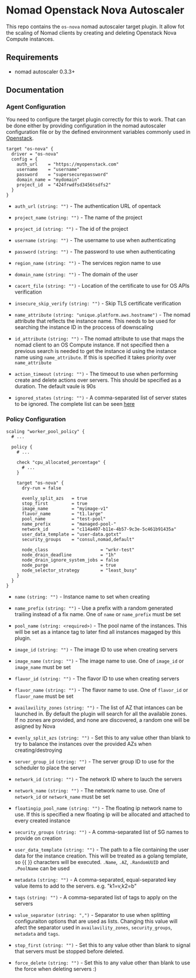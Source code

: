 # Nomad Openstack Nova Autoscaler

This repo contains the `os-nova` nomad autoscaler target plugin. It allow fot the scaling of Nomad clients
by creating and deleting Openstack Nova Compute instances.

## Requirements

* nomad autoscaler 0.3.3+

## Documentation

### Agent Configuration

You need to configure the target plugin correctly for this to work. That can be done either by providing configuration in the nomad
autoscaler configuration file or by the defined environment variables commonly used in [Openstack](https://pkg.go.dev/github.com/gophercloud/gophercloud/openstack#AuthOptionsFromEnv).

```hcl
target "os-nova" {
  driver = "os-nova"
  config = {
    auth_url    = "https://myopenstack.com"
    username    = "username"
    password    = "supersecurepassword"
    domain_name = "mydomain"
    project_id  = "424frwdfsd3456tsdfs2"
  }
}
```

* `auth_url` `(string: "")` - The authentication URL of opentack
* `project_name` `(string: "")` - The name of the project
* `project_id` `(string: "")` - The id of the project
* `username` `(string: "")` - The username to use when authenticating
* `password` `(string: "")` - The password to use when authenticating
* `region_name` `(string: "")` - The services region name to use
* `domain_name` `(string: "")` - The domain of the user
* `cacert_file` `(string: "")` - Location of the certificate to use for OS APIs verification
* `insecure_skip_verify` `(string: "")` - Skip TLS certificate verification

* `name_attribute` `(string: "unique.platform.aws.hostname")` - The nomad attribute that reflects the instance name. This needs to be used for searching the instance ID in the proccess of downscaling
* `id_attribute` `(string: "")` - The nomad attribute to use that maps the nomad client to an OS Compute instance. If not specified then a previous search is needed to get the instance id using the instance name using `name_attribute`. If this is specified it takes priority over `name_attribute`
* `action_timeout` `(string: "")` - The timeout to use when performing create and delete actions over servers. This should be specified as a duration. The default vaule is 90s
* `ignored_states` `(string: "")` - A comma-separated list of server states to be ignored. The complete list can be seen [here](https://docs.openstack.org/api-guide/compute/server_concepts.html)

### Policy Configuration

```hcl
scaling "worker_pool_policy" {
  # ...

  policy {
    # ...

    check "cpu_allocated_percentage" {
      # ...
    }

    target "os-nova" {
      dry-run = false

      evenly_split_azs   = true
      stop_first         = true
      image_name         = "myimage-v1"
      flavor_name        = "t1.large"
      pool_name          = "test-pool"
      name_prefix        = "managed-pool-"
      network_id         = "c114a407-b11e-4b57-9c3e-5c461b91435a"
      user_data_template = "user-data.gotxt"
      security_groups    = "consul,nomad,default"

      node_class                    = "wrkr-test"
      node_drain_deadline           = "1h"
      node_drain_ignore_system_jobs = false
      node_purge                    = true
      node_selector_strategy        = "least_busy"
    }
  }
}
```

* `name` `(string: "")` - Instance name to set when creating
* `name_prefix` `(string: "")` - Use a prefix with a random generated trailing instead of a fix name. One of `name` or `name_prefix` must be set
* `pool_name` `(string: <required>)` - The pool name of the instances. This will be set as a intance tag to later find all instances magaged by this plugin.
* `image_id` `(string: "")` - The image ID to use when creating servers
* `image_name` `(string: "")` - The image name to use. One of `image_id` or `image_name` must be set
* `flavor_id` `(string: "")` - The flavor ID to use when creating servers
* `flavor_name` `(string: "")` - The flavor name to use. One of `flavor_id` or `flavor_name` must be set
* `availavility_zones` `(string: "")` - The list of AZ that intances can be launched in. By default the plugin will search for all the available zones.
If no zones are provided, and none are discovered, a random one will be asigned by Nova
* `evenly_split_azs` `(string: "")` - Set this to any value other than blank to try to balance the instances over the provided AZs when creating/destroying
* `server_group_id` `(string: "")` - The server group ID to use for the scheduler to place the server
* `network_id` `(string: "")` - The network ID where to lauch the servers
* `network_name` `(string: "")` - The network name to use. One of `network_id` or `network_name` must be set
* `floatingip_pool_name` `(string: "")` - The floating ip network name to use. If this is specified a new floating ip will be allocated and attached to every created instance
* `security_groups` `(string: "")` - A comma-separated list of SG names to provide on creation
* `user_data_template` `(string: "")` - The path to a file containing the user data for the instance creation. This will be treated as a golang
template, so {{ }} characters will be executed. `.Name`, `.AZ`, `.RandomUUID` and `.PoolName` can be used
* `metadata` `(string: "")` - A comma-separated, equal-separated key value items to add to the servers. e.g. "k1=v,k2=b"
* `tags` `(string: "")` - A comma-separated list of tags to apply on the servers
* `value_separator` `(string: ",")` - Separator to use when splitting configuraiton options that are used as lists. Changing this value will afect the
separator used in `availavility_zones`, `security_groups`, `metadata` and `tags`.

* `stop_first` `(string: "")` - Set this to any value other than blank to signal that servers must be stopped before deleted.
* `force_delete` `(string: "")` - Set this to any value other than blank to use the force when deleting servers :)
